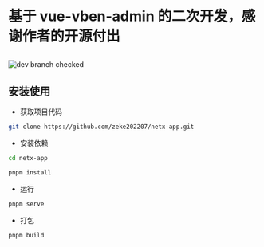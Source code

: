 # 基于 vue-vben-admin 的二次开发，感谢作者的开源付出 

##
![dev branch checked](https://github.com/zeke202207/netx-app/workflows/netxapp/badge.svg?branch=dev)

## 安装使用

- 获取项目代码

```bash
git clone https://github.com/zeke202207/netx-app.git
```

- 安装依赖

```bash
cd netx-app

pnpm install

```

- 运行

```bash
pnpm serve
```

- 打包

```bash
pnpm build
```
